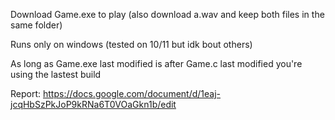 Download Game.exe to play (also download a.wav and keep both files in the same folder)

Runs only on windows (tested on 10/11 but idk bout others)

As long as Game.exe last modified is after Game.c last modified you're using the lastest build


Report: https://docs.google.com/document/d/1eaj-jcqHbSzPkJoP9kRNa6T0VOaGkn1b/edit
